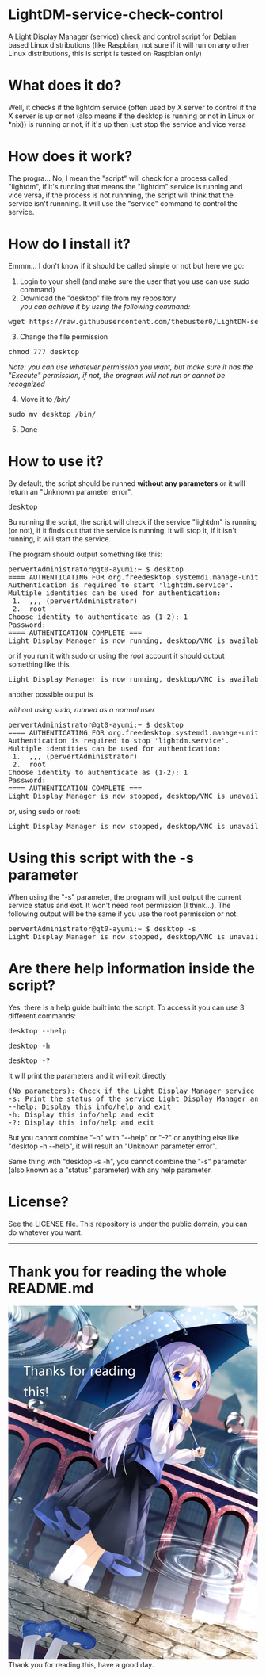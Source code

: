 # LightDM-service-check-control
A Light Display Manager (service) check and control script for Debian based Linux distributions (like Raspbian, not sure if it will run
on any other Linux distributions, this is script is tested on Raspbian only)

# What does it do?
Well, it checks if the lightdm service (often used by X server to control if the X server is up or not (also means if the desktop 
is running or not in Linux or *nix)) is running or not, if it's up then just stop the service and vice versa

# How does it work?
The progra... No, I mean the "script" will check for a process called "lightdm", if it's running that means the "lightdm" service
is running and vice versa, if the process is not runnning, the script will think that the service isn't runnning.
It will use the "service" command to control the service.

# How do I install it?
Emmm... I don't know if it should be called simple or not but here we go:

1. Login to your shell (and make sure the user that you use can use <i>sudo</i> command)
2. Download the "desktop" file from my repository <br>
<i>you can achieve it by using the following command:</i>
<pre>wget https://raw.githubusercontent.com/thebuster0/LightDM-service-check-control/master/desktop</pre>
3. Change the file permission
<pre>chmod 777 desktop</pre>
<i>Note: you can use whatever permission you want, but make sure it has the "Execute" permission, if not, the program will
not run or cannot be recognized</i>

4. Move it to <i>/bin/</i>
<pre>sudo mv desktop /bin/</pre>
5. Done

# How to use it? 
By default, the script should be runned <b>without any parameters</b> or it will return an "Unknown parameter error".
<pre>desktop</pre>
Bu running the script, the script will check if the service "lightdm" is running (or not), if it finds out that the service
is running, it will stop it, if it isn't running, it will start the service.

The program should output something like this:
<pre>pervertAdministrator@qt0-ayumi:~ $ desktop
==== AUTHENTICATING FOR org.freedesktop.systemd1.manage-units ===
Authentication is required to start 'lightdm.service'.
Multiple identities can be used for authentication:
 1.  ,,, (pervertAdministrator)
 2.  root
Choose identity to authenticate as (1-2): 1
Password:
==== AUTHENTICATION COMPLETE ===
Light Display Manager is now running, desktop/VNC is available</pre>
or
if you run it with sudo or using the <i>root</i> account it should output something like this
<pre>Light Display Manager is now running, desktop/VNC is available</pre>

another possible output is

<i>without using sudo, runned as a normal user</i>
<pre>pervertAdministrator@qt0-ayumi:~ $ desktop
==== AUTHENTICATING FOR org.freedesktop.systemd1.manage-units ===
Authentication is required to stop 'lightdm.service'.
Multiple identities can be used for authentication:
 1.  ,,, (pervertAdministrator)
 2.  root
Choose identity to authenticate as (1-2): 1
Password:
==== AUTHENTICATION COMPLETE ===
Light Display Manager is now stopped, desktop/VNC is unavailable</pre>
or, using sudo or root:
<pre>Light Display Manager is now stopped, desktop/VNC is unavailable</pre>

# Using this script with the -s parameter
When using the "-s" parameter, the program will just output the current service status and exit.
It won't need root permission (I think...). The following output will be the same if you use the root permission or not.
<pre>pervertAdministrator@qt0-ayumi:~ $ desktop -s
Light Display Manager is now stopped, desktop/VNC is unavailable
</pre>

# Are there help information inside the script?
Yes, there is a help guide built into the script.
To access it you can use 3 different commands:
<pre>desktop --help</pre>
<pre>desktop -h</pre>
<pre>desktop -?</pre>

It will print the parameters and it will exit directly
<pre>(No parameters): Check if the Light Display Manager service is running or not, if the service is running, stop the service (and print the status) and vice versa
-s: Print the status of the service Light Display Manager and exit
--help: Display this info/help and exit
-h: Display this info/help and exit
-?: Display this info/help and exit</pre>

But you cannot combine "-h" with "--help" or "-?" or anything else like "desktop -h --help", it will result an 
"Unknown parameter error".

Same thing with "desktop -s -h", you cannot combine the "-s" parameter (also known as a "status" parameter) with any help
parameter.

# License?
See the LICENSE file. This repository is under the public domain, you can do whatever you want.

<hr>

# Thank you for reading the whole README.md
![Kafuu Chino](/README.md.Resource/68073616.jpg)
Thank you for reading this, have a good day.
